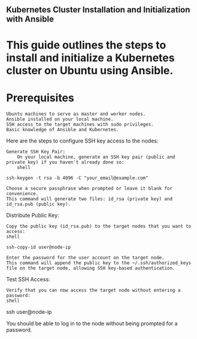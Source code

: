## Kubernetes Cluster Installation and Initialization with Ansible

# This guide outlines the steps to install and initialize a Kubernetes cluster on Ubuntu using Ansible.
# Prerequisites

    Ubuntu machines to serve as master and worker nodes.
    Ansible installed on your local machine.
    SSH access to the target machines with sudo privileges.
    Basic knowledge of Ansible and Kubernetes.

Here are the steps to configure SSH key access to the nodes:

    Generate SSH Key Pair:
        On your local machine, generate an SSH key pair (public and private key) if you haven't already done so:
        shell

    ssh-keygen -t rsa -b 4096 -C "your_email@example.com"

    Choose a secure passphrase when prompted or leave it blank for convenience.
    This command will generate two files: id_rsa (private key) and id_rsa.pub (public key).

Distribute Public Key:

    Copy the public key (id_rsa.pub) to the target nodes that you want to access:
    shell

    ssh-copy-id user@node-ip

    Enter the password for the user account on the target node.
    This command will append the public key to the ~/.ssh/authorized_keys file on the target node, allowing SSH key-based authentication.

Test SSH Access:

    Verify that you can now access the target node without entering a password:
    shell

ssh user@node-ip

You should be able to log in to the node without being prompted for a password.

